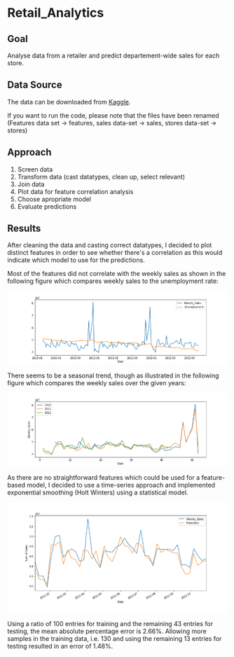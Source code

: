 # Retail_Analytics
## Goal
Analyse data from a retailer and predict departement-wide sales for each store.

## Data Source
The data can be downloaded from [Kaggle](https://www.kaggle.com/manjeetsingh/retaildataset).

If you want to run the code, please note that the files have been renamed (Features data set -> features, sales data-set -> sales, stores data-set -> stores)

## Approach
1. Screen data
2. Transform data (cast datatypes, clean up, select relevant)
3. Join data
4. Plot data for feature correlation analysis
5. Choose apropriate model
6. Evaluate predictions

## Results
After cleaning the data and casting correct datatypes, I decided to plot distinct features in order to see whether there's a correlation as this would indicate which model to use for the predictions.

Most of the features did not correlate with the weekly sales as shown in the following figure which compares weekly sales to the unemployment rate:

![png](unemployment.png)

There seems to be a seasonal trend, though as illustrated in the following figure which compares the weekly sales over the given years:

![png](years.png)

As there are no straightforward features which could be used for a feature-based model, I decided to use a time-series approach and implemented exponential smoothing (Holt Winters) using a statistical model. 

![png](prediction.png)

Using a ratio of 100 entries for training and the remaining 43 entries for testing, the mean absolute percentage error is 2.66%.
Allowing more samples in the training data, i.e. 130 and using the remaining 13 entries for testing resulted in an error of 1.48%. 

